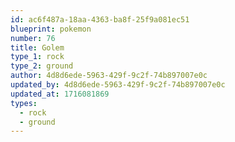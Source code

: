 ```yaml
---
id: ac6f487a-18aa-4363-ba8f-25f9a081ec51
blueprint: pokemon
number: 76
title: Golem
type_1: rock
type_2: ground
author: 4d8d6ede-5963-429f-9c2f-74b897007e0c
updated_by: 4d8d6ede-5963-429f-9c2f-74b897007e0c
updated_at: 1716081869
types:
  - rock
  - ground
---
```

